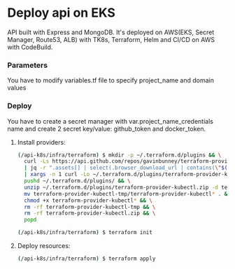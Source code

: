 # Deploy api on EKS
API built with Express and MongoDB. It's deployed on AWS(EKS, Secret Manager, Route53, ALB) with TK8s, Terraform, Helm and CI/CD on AWS with CodeBuild.

### Parameters
You have to modify variables.tf file to specify project_name and domain values

### Deploy

You have to create a secret manager with var.project_name_credentials name and create 2 secret key/value: github_token	and docker_token. 
1. Install providers:

    ```sh
    (/api-k8s/infra/terraform) $ mkdir -p ~/.terraform.d/plugins && \
      curl -Ls https://api.github.com/repos/gavinbunney/terraform-provider-kubectl/releases/latest \
      | jq -r ".assets[] | select(.browser_download_url | contains(\"$(uname -s | tr A-Z a-z)\")) | select(.browser_download_url | contains(\"amd64\")) | .browser_download_url" \
      | xargs -n 1 curl -Lo ~/.terraform.d/plugins/terraform-provider-kubectl.zip && \
      pushd ~/.terraform.d/plugins/ && \
      unzip ~/.terraform.d/plugins/terraform-provider-kubectl.zip -d terraform-provider-kubectl-tmp && \
      mv terraform-provider-kubectl-tmp/terraform-provider-kubectl* . && \
      chmod +x terraform-provider-kubectl* && \
      rm -rf terraform-provider-kubectl-tmp && \
      rm -rf terraform-provider-kubectl.zip && \
      popd
    ```
    ```sh
    (/api-k8s/infra/terraform) $ terraform init
    ```

2. Deploy resources:

    ```sh
    (/api-k8s/infra/terraform) $ terraform apply
    ```
